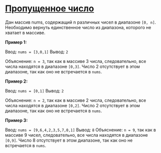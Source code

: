 ﻿# [Пропущенное число](https://solvit.space/coding/2858)

Дан массив nums, содержащий n различных чисел в диапазоне `[0, n]`.
Необходимо вернуть единственное число из диапазона, которого не хватает в массиве.

**Пример 1:**

Ввод: `nums = [3,0,1]`
Вывод: `2`

Объяснение: `n = 3`, так как в массиве 3 числа,
следовательно, все числа находятся в диапазоне `[0,3]`.
Число 2 отсутствует в этом диапазоне, так как оно не встречается в `nums`.


**Пример 2:**

Ввод: `nums = [0,1]`
Вывод: `2`

Объяснение: `n = 2`, так как в массиве 2 числа, следовательно, все числа находятся в диапазоне `[0,2]`.
Число 2 отсутствует в этом диапазоне, так как оно не встречается в `nums`.


**Пример 3:**

Ввод: `nums = [9,6,4,2,3,5,7,0,1]`
Вывод: `8`
Объяснение: `n = 9`, так как в массиве 9 чисел, следовательно, все числа находятся в диапазоне `[0,9]`.
Число 8 отсутствует в этом диапазоне, так как оно не встречается в `nums`.